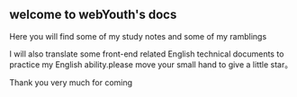 ## welcome to webYouth's docs

 Here you will find some of my study notes and some of my ramblings

I will also translate some front-end related English technical documents to practice my English ability.please move your small hand to give a little star。


Thank you very much for coming
